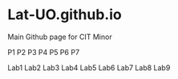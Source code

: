 # Lat-UO.github.io
Main Github page for CIT Minor

P1
P2
P3
P4
P5
P6
P7

Lab1
Lab2
Lab3
Lab4
Lab5
Lab6
Lab7
Lab8
Lab9
